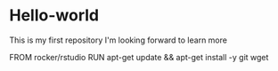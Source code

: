 # Hello-world
This is my first repository
I'm looking forward to learn more

FROM rocker/rstudio
RUN apt-get update && apt-get install -y git wget

